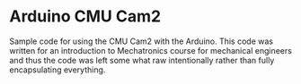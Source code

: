 Arduino CMU Cam2
================

Sample code for using the CMU Cam2 with the Arduino. This code was written 
for an introduction to Mechatronics course for mechanical engineers and thus 
the code was left some what raw intentionally rather than fully encapsulating 
everything.
